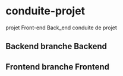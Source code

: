 # conduite-projet
projet Front-end Back_end conduite de projet
## Backend branche Backend
## Frontend branche Frontend
